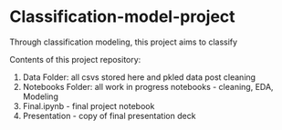 # Classification-model-project

Through classification modeling, this project aims to classify


Contents of this project repository:

1. Data Folder: all csvs stored here and pkled data post cleaning
2. Notebooks Folder: all work in progress notebooks - cleaning, EDA, Modeling
3. Final.ipynb - final project notebook
4. Presentation - copy of final presentation deck
